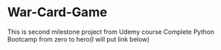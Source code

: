 # War-Card-Game
This is second milestone project from Udemy course Complete Python Bootcamp from zero to hero(I will put link below)
